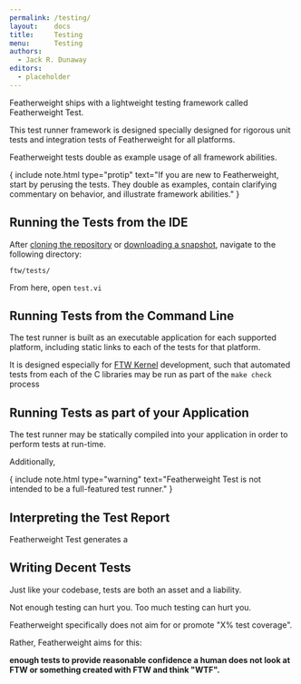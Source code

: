 ```yaml
---
permalink: /testing/
layout:    docs
title:     Testing
menu:      Testing
authors:
  - Jack R. Dunaway
editors:
  - placeholder
---
```


Featherweight ships with a lightweight testing framework
called Featherweight Test.

This test runner framework is designed specially designed for rigorous
unit tests and integration tests of Featherweight for all
platforms.

Featherweight tests double as example usage of all framework
abilities.

{ include note.html type="protip" text="If you are new to Featherweight, start by perusing the tests. They double as examples, contain clarifying commentary on behavior, and illustrate framework abilities." }

## Running the Tests from the IDE

After [cloning the repository](/download/) or [downloading a
snapshot](/download/), navigate to the following directory:

`ftw/tests/`

From here, open `test.vi`

## Running Tests from the Command Line

The test runner is built as an executable application for each
supported platform, including static links to each of the tests
for that platform.

It is designed especially for [FTW Kernel](/concepts/kernel/) development,
such that automated tests from each of the C libraries may
be run as part of the `make check` process


## Running Tests as part of your Application

The test runner may be statically compiled into your
application in order to perform tests at run-time.

Additionally,

{ include note.html type="warning" text="Featherweight Test is not intended to be a full-featured test runner." }

## Interpreting the Test Report

Featherweight Test generates a

## Writing Decent Tests

Just like your codebase, tests are both an asset and a
liability.

Not enough testing can hurt you. Too much testing can hurt you.

Featherweight specifically does not aim for or promote
"X% test coverage".

Rather, Featherweight aims for this:

**enough tests to provide reasonable confidence a human
does not look at FTW or something created with FTW and
think "WTF".**
